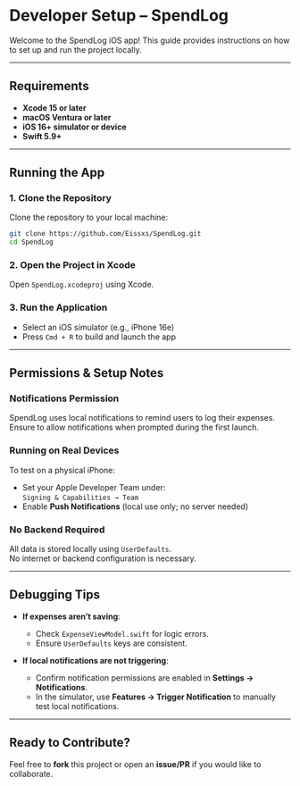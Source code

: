 # Developer Setup – SpendLog

Welcome to the SpendLog iOS app! This guide provides instructions on how to set up and run the project locally.

---

## Requirements

- **Xcode 15 or later**
- **macOS Ventura or later**
- **iOS 16+ simulator or device**
- **Swift 5.9+**

---

## Running the App

### 1. Clone the Repository

Clone the repository to your local machine:

```bash
git clone https://github.com/Eissxs/SpendLog.git
cd SpendLog
```

### 2. Open the Project in Xcode
Open `SpendLog.xcodeproj` using Xcode.

### 3. Run the Application
- Select an iOS simulator (e.g., iPhone 16e)
- Press `Cmd + R` to build and launch the app

---

## Permissions & Setup Notes

### Notifications Permission
SpendLog uses local notifications to remind users to log their expenses.  
Ensure to allow notifications when prompted during the first launch.

### Running on Real Devices
To test on a physical iPhone:
- Set your Apple Developer Team under:  
  `Signing & Capabilities → Team`
- Enable **Push Notifications** (local use only; no server needed)

### No Backend Required
All data is stored locally using `UserDefaults`.  
No internet or backend configuration is necessary.

---

## Debugging Tips

- **If expenses aren’t saving**:
  - Check `ExpenseViewModel.swift` for logic errors.
  - Ensure `UserDefaults` keys are consistent.

- **If local notifications are not triggering**:
  - Confirm notification permissions are enabled in **Settings → Notifications**.
  - In the simulator, use **Features → Trigger Notification** to manually test local notifications.

---

## Ready to Contribute?

Feel free to **fork** this project or open an **issue/PR** if you would like to collaborate.
